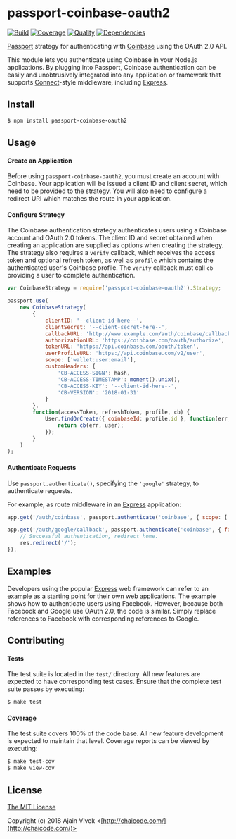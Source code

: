# passport-coinbase-oauth2

[![Build](https://img.shields.io/travis/ajainvivek/passport-coinbase-oauth2.svg)](https://travis-ci.org/ajainvivek/passport-coinbase-oauth2)
[![Coverage](https://img.shields.io/coveralls/ajainvivek/passport-coinbase-oauth2.svg)](https://coveralls.io/r/ajainvivek/passport-coinbase-oauth2)
[![Quality](https://img.shields.io/codeclimate/github/ajainvivek/passport-coinbase-oauth2.svg?label=quality)](https://codeclimate.com/github/ajainvivek/passport-coinbase-oauth2)
[![Dependencies](https://img.shields.io/david/ajainvivek/passport-coinbase-oauth2.svg)](https://david-dm.org/ajainvivek/passport-coinbase-oauth2)

[Passport](http://passportjs.org/) strategy for authenticating with [Coinbase](http://www.coinbase.com/)
using the OAuth 2.0 API.

This module lets you authenticate using Coinbase in your Node.js applications.
By plugging into Passport, Coinbase authentication can be easily and
unobtrusively integrated into any application or framework that supports
[Connect](http://www.senchalabs.org/connect/)-style middleware, including
[Express](http://expressjs.com/).

## Install

```bash
$ npm install passport-coinbase-oauth2
```

## Usage

#### Create an Application

Before using `passport-coinbase-oauth2`, you must create an account with
Coinbase. Your application will be issued a client ID and client secret, which need to be
provided to the strategy. You will also need to configure a redirect URI which
matches the route in your application.

#### Configure Strategy

The Coinbase authentication strategy authenticates users using a Coinbase account
and OAuth 2.0 tokens. The client ID and secret obtained when creating an
application are supplied as options when creating the strategy. The strategy
also requires a `verify` callback, which receives the access token and optional
refresh token, as well as `profile` which contains the authenticated user's
Coinbase profile. The `verify` callback must call `cb` providing a user to
complete authentication.

```javascript
var CoinbaseStrategy = require('passport-coinbase-oauth2').Strategy;

passport.use(
	new CoinbaseStrategy(
		{
			clientID: '--client-id-here--',
			clientSecret: '--client-secret-here--',
			callbackURL: 'http://www.example.com/auth/coinbase/callback',
			authorizationURL: 'https://coinbase.com/oauth/authorize',
			tokenURL: 'https://api.coinbase.com/oauth/token',
			userProfileURL: 'https://api.coinbase.com/v2/user',
			scope: ['wallet:user:email'],
			customHeaders: {
				'CB-ACCESS-SIGN': hash,
				'CB-ACCESS-TIMESTAMP': moment().unix(),
				'CB-ACCESS-KEY': '--client-id-here--',
				'CB-VERSION': '2018-01-31'
			}
		},
		function(accessToken, refreshToken, profile, cb) {
			User.findOrCreate({ coinbaseId: profile.id }, function(err, user) {
				return cb(err, user);
			});
		}
	)
);
```

#### Authenticate Requests

Use `passport.authenticate()`, specifying the `'google'` strategy, to
authenticate requests.

For example, as route middleware in an [Express](http://expressjs.com/)
application:

```javascript
app.get('/auth/coinbase', passport.authenticate('coinbase', { scope: ['wallet:user:read', 'wallet:user:email'] }));

app.get('/auth/google/callback', passport.authenticate('coinbase', { failureRedirect: '/login' }), function(req, res) {
	// Successful authentication, redirect home.
	res.redirect('/');
});
```

## Examples

Developers using the popular [Express](http://expressjs.com/) web framework can
refer to an [example](https://github.com/passport/express-4.x-facebook-example)
as a starting point for their own web applications. The example shows how to
authenticate users using Facebook. However, because both Facebook and Google
use OAuth 2.0, the code is similar. Simply replace references to Facebook with
corresponding references to Google.

## Contributing

#### Tests

The test suite is located in the `test/` directory. All new features are
expected to have corresponding test cases. Ensure that the complete test suite
passes by executing:

```bash
$ make test
```

#### Coverage

The test suite covers 100% of the code base. All new feature development is
expected to maintain that level. Coverage reports can be viewed by executing:

```bash
$ make test-cov
$ make view-cov
```

## License

[The MIT License](http://opensource.org/licenses/MIT)

Copyright (c) 2018 Ajain Vivek <[http://chaicode.com/](http://chaicode.com/)>

